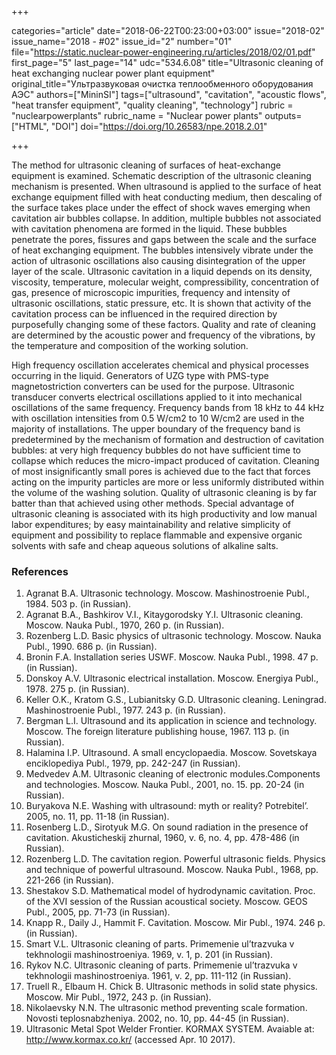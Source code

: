 +++

categories="article"
date="2018-06-22T00:23:00+03:00"
issue="2018-02"
issue_name="2018 - #02"
issue_id="2"
number="01"
file="https://static.nuclear-power-engineering.ru/articles/2018/02/01.pdf"
first_page="5"
last_page="14"
udc="534.6.08"
title="Ultrasonic cleaning of heat exchanging nuclear power plant equipment"
original_title="Ультразвуковая очистка теплообменного оборудования АЭС"
authors=["MininSI"]
tags=["ultrasound", "cavitation", "acoustic flows", "heat transfer equipment", "quality cleaning", "technology"]
rubric = "nuclearpowerplants"
rubric_name = "Nuclear power plants"
outputs=["HTML", "DOI"]
doi="https://doi.org/10.26583/npe.2018.2.01"

+++

The method for ultrasonic cleaning of surfaces of heat-exchange equipment is examined. Schematic description of the ultrasonic cleaning mechanism is presented. When ultrasound is applied to the surface of heat exchange equipment filled with heat conducting medium, then descaling of the surface takes place under the effect of shock waves emerging when cavitation air bubbles collapse. In addition, multiple bubbles not associated with cavitation phenomena are formed in the liquid. These bubbles penetrate the pores, fissures and gaps between the scale and the surface of heat exchanging equipment. The bubbles intensively vibrate under the action of ultrasonic oscillations also causing disintegration of the upper layer of the scale. Ultrasonic cavitation in a liquid depends on its density, viscosity, temperature, molecular weight, compressibility, concentration of gas, presence of microscopic impurities, frequency and intensity of ultrasonic oscillations, static pressure, etc. It is shown that activity of the cavitation process can be influenced in the required direction by purposefully changing some of these factors. Quality and rate of cleaning are determined by the acoustic power and frequency of the vibrations, by the temperature and composition of the working solution.

High frequency oscillation accelerates chemical and physical processes occurring in the liquid. Generators of UZG type with PMS-type magnetostriction converters can be used for the purpose. Ultrasonic transducer converts electrical oscillations applied to it into mechanical oscillations of the same frequency. Frequency bands from 18 kHz to 44 kHz with oscillation intensities from 0.5 W/cm2 to 10 W/cm2 are used in the majority of installations. The upper boundary of the frequency band is predetermined by the mechanism of formation and destruction of cavitation bubbles: at very high frequency bubbles do not have sufficient time to collapse which reduces the micro-impact produced of cavitation. Cleaning of most insignificantly small pores is achieved due to the fact that forces acting on the impurity particles are more or less uniformly distributed within the volume of the washing solution. Quality of ultrasonic cleaning is by far batter than that achieved using other methods. Special advantage of ultrasonic cleaning is associated with its high productivity and low manual labor expenditures; by easy maintainability and relative simplicity of equipment and possibility to replace flammable and expensive organic solvents with safe and cheap aqueous solutions of alkaline salts.

### References

1. Agranat B.A. Ultrasonic technology. Moscow. Mashinostroenie Publ., 1984. 503 p. (in Russian).
2. Agranat B.A., Bashkirov V.I., Kitaygorodsky Y.I. Ultrasonic cleaning. Moscow. Nauka Publ., 1970, 260 p. (in Russian).
3. Rozenberg L.D. Basic physics of ultrasonic technology. Moscow. Nauka Publ., 1990. 686 p. (in Russian).
5. Bronin F.A. Installation series USWF. Moscow. Nauka Publ., 1998. 47 p. (in Russian).
6. Donskoy A.V. Ultrasonic electrical installation. Moscow. Energiya Publ., 1978. 275 p. (in Russian).
7. Keller O.K., Kratom G.S., Lubianitsky G.D. Ultrasonic cleaning. Leningrad. Mashinostroenie Publ., 1977. 243 p. (in Russian).
8. Bergman L.I. Ultrasound and its application in science and technology. Moscow. The foreign literature publishing house, 1967. 113 p. (in Russian).
9. Halamina I.P. Ultrasound. A small encyclopaedia. Moscow. Sovetskaya enciklopediya Publ., 1979, pp. 242-247 (in Russian).
10. Medvedev A.M. Ultrasonic cleaning of electronic modules.Components and technologies. Moscow. Nauka Publ., 2001, no. 15. pp. 20-24 (in Russian).
11. Buryakova N.E. Washing with ultrasound: myth or reality? Potrebitel’. 2005, no. 11, pp. 11-18 (in Russian).
12. Rosenberg L.D., Sirotyuk M.G. On sound radiation in the presence of cavitation. Akusticheskij zhurnal, 1960, v. 6, no. 4, pp. 478-486 (in Russian).
13. Rozenberg L.D. The cavitation region. Powerful ultrasonic fields. Physics and technique of powerful ultrasound. Moscow. Nauka Publ., 1968, pp. 221-266 (in Russian).
14. Shestakov S.D. Mathematical model of hydrodynamic cavitation. Proc. of the XVI session of the Russian acoustical society. Moscow. GEOS Publ., 2005, pp. 71-73 (in Russian).
15. Knapp R., Daily J., Hammit F. Cavitation. Moscow. Mir Publ., 1974. 246 p. (in Russian).
16. Smart V.L. Ultrasonic cleaning of parts. Primemenie ul’trazvuka v tekhnologii mashinostroeniya. 1969, v. 1, p. 201 (in Russian).
17. Rykov N.C. Ultrasonic cleaning of parts. Primemenie ul’trazvuka v tekhnologii mashinostroeniya. 1961, v. 2, pp. 111-112 (in Russian).
18. Truell R., Elbaum H. Chick B. Ultrasonic methods in solid state physics. Moscow. Mir Publ., 1972, 243 p. (in Russian).
19. Nikolaevsky N.N. The ultrasonic method preventing scale formation. Novosti teplosnabzheniya. 2002, no. 10, pp. 44-45 (in Russian).
20. Ultrasonic Metal Spot Welder Frontier. KORMAX SYSTEM. Avaiable at: http://www.kormax.co.kr/ (accessed Apr. 10 2017).